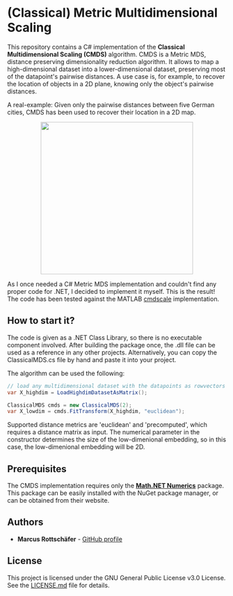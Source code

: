 # (Classical) Metric Multidimensional Scaling
This repository contains a C# implementation of the **Classical Multidimensional Scaling (CMDS)** algorithm. CMDS is a Metric MDS, distance preserving dimensionality reduction algorithm. It allows to map a high-dimensional dataset into a lower-dimensional dataset, preserving most of the datapoint's pairwise distances. A use case is, for example, to recover the location of objects in a 2D plane, knowing only the object's pairwise distances.

A real-example: Given only the pairwise distances between five German cities, CMDS has been used to recover their location in a 2D map.

<p align="center">
<img src="https://user-images.githubusercontent.com/15327691/57011859-f6a1a080-6c03-11e9-84d1-b8c3a29e7b6f.PNG" data-canonical-src="https://user-images.githubusercontent.com/15327691/57011859-f6a1a080-6c03-11e9-84d1-b8c3a29e7b6f.PNG" height="350" />
</p>

As I once needed a C# Metric MDS implementation and couldn't find any proper code for .NET, I decided to implement it myself. This is the result! The code has been tested against the MATLAB [cmdscale](https://www.mathworks.com/help/stats/cmdscale.html) implementation.

## How to start it?

The code is given as a .NET Class Library, so there is no executable component involved. After building the package once, the .dll file can be used as a reference in any other projects. Alternatively, you can copy the ClassicalMDS.cs file by hand and paste it into your project.

The algorithm can be used the following:

```csharp
// load any multidimensional dataset with the datapoints as rowvectors
var X_highdim = LoadHighdimDatasetAsMatrix();

ClassicalMDS cmds = new ClassicalMDS(2);
var X_lowdim = cmds.FitTransform(X_highdim, "euclidean");
```

Supported distance metrics are 'euclidean' and 'precomputed', which requires a distance matrix as input. The numerical parameter in the constructor determines the size of the low-dimenional embedding, so in this case, the low-dimenional embedding will be 2D.

## Prerequisites

The CMDS implementation requires only the **[Math.NET Numerics](https://numerics.mathdotnet.com/)** package. This package can be easily installed with the NuGet package manager, or can be obtained from their website.

## Authors
* **Marcus Rottschäfer** - [GitHub profile](https://github.com/shukali)

## License
This project is licensed under the GNU General Public License v3.0 License. See the [LICENSE.md](LICENSE) file for details.

